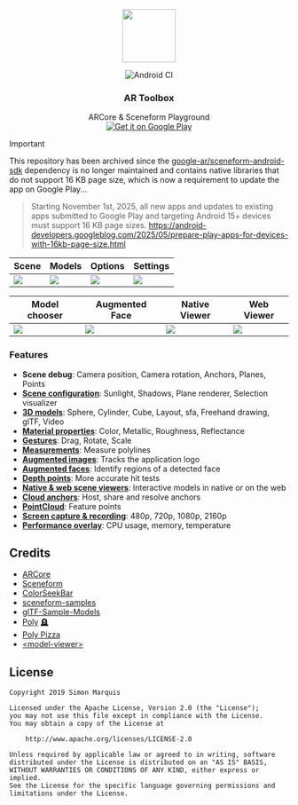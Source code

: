 <div align="center">
  <img src="art/ic_launcher-web.png" alt="" width="96px" height="96px">
</div>

<p align="center"><img src="https://github.com/SimonMarquis/AR-Toolbox/actions/workflows/android.yml/badge.svg" alt="Android CI"></p>
<h3 align="center">AR Toolbox</h3>
<p align="center">
  ARCore & Sceneform Playground<br>
  <a href='https://play.google.com/store/apps/details?id=fr.smarquis.ar_toolbox'><img alt='Get it on Google Play' src='art/google-play-badge.png'/></a>
</p>


> [!IMPORTANT]
> This repository has been archived since the [google-ar/sceneform-android-sdk](https://github.com/google-ar/sceneform-android-sdk) dependency is no longer maintained and contains native libraries that do not support 16 KB page size, which is now a requirement to update the app on Google Play...
> 
> > Starting November 1st, 2025, all new apps and updates to existing apps submitted to Google Play and targeting Android 15+ devices must support 16 KB page sizes.
> > https://android-developers.googleblog.com/2025/05/prepare-play-apps-for-devices-with-16kb-page-size.html


| Scene | Models | Options | Settings |
|---|---|---|---|
| ![](art/screenshot_scene.png) | ![](art/screenshot_scene_models.png) | ![](art/screenshot_scene_options.png) | ![](art/screenshot_scene_settings.png) |

| Model chooser | Augmented Face | Native Viewer | Web Viewer |
|---|---|---|---|
| ![](art/screenshot_models_gltf.png) | ![](art/screenshot_faces.png) | ![](art/screenshot_viewer_native.png) | ![](art/screenshot_viewer_web.png) |

### Features

- **Scene debug**: Camera position, Camera rotation, Anchors, Planes, Points
- **[Scene configuration](https://developers.google.com/sceneform/develop/build-scene)**: Sunlight, Shadows, Plane renderer, Selection visualizer
- **[3D models](https://developers.google.com/sceneform/develop/create-renderables)**: Sphere, Cylinder, Cube, Layout, sfa, Freehand drawing, glTF, Video
- **[Material properties](https://developers.google.com/sceneform/develop/standard_properties.pdf)**: Color, Metallic, Roughness, Reflectance
- **[Gestures](https://developers.google.com/sceneform/develop/build-scene)**: Drag, Rotate, Scale
- **[Measurements](https://developers.google.com/sceneform/develop/create-renderables)**: Measure polylines
- **[Augmented images](https://developers.google.com/ar/develop/java/augmented-images/)**: Tracks the application logo
- **[Augmented faces](https://developers.google.com/ar/develop/java/augmented-faces/)**: Identify regions of a detected face
- **[Depth points](https://developers.google.com/ar/develop/java/depth/developer-guide#depth_hit_test)**: More accurate hit tests
- **[Native & web scene viewers](https://developers.google.com/ar/develop/java/scene-viewer)**: Interactive models in native or on the web
- **[Cloud anchors](https://developers.google.com/ar/develop/java/cloud-anchors/overview-android)**: Host, share and resolve anchors
- **[PointCloud](https://developers.google.com/ar/reference/java/arcore/reference/com/google/ar/core/PointCloud)**: Feature points
- **[Screen capture & recording](https://developers.google.com/sceneform/develop/video-recording)**: 480p, 720p, 1080p, 2160p
- **[Performance overlay](https://developers.google.com/ar/develop/java/debugging-tools/performance-overlay)**: CPU usage, memory, temperature

## Credits

- [ARCore](https://github.com/google-ar/arcore-android-sdk)
- [Sceneform](https://github.com/google-ar/sceneform-android-sdk)
- [ColorSeekBar](https://github.com/divyanshub024/ColorSeekBar)
- [sceneform-samples](https://github.com/googlesamples/sceneform-samples)
- [glTF-Sample-Models](https://github.com/KhronosGroup/glTF-Sample-Models)
- [Poly](https://poly.google.com/) [🪦](https://support.google.com/poly/answer/10192635)
- [Poly Pizza](https://poly.pizza/)
- [\<model-viewer\>](https://github.com/GoogleWebComponents/model-viewer)

## License

```
Copyright 2019 Simon Marquis

Licensed under the Apache License, Version 2.0 (the "License");
you may not use this file except in compliance with the License.
You may obtain a copy of the License at

    http://www.apache.org/licenses/LICENSE-2.0

Unless required by applicable law or agreed to in writing, software
distributed under the License is distributed on an "AS IS" BASIS,
WITHOUT WARRANTIES OR CONDITIONS OF ANY KIND, either express or implied.
See the License for the specific language governing permissions and
limitations under the License.
```
